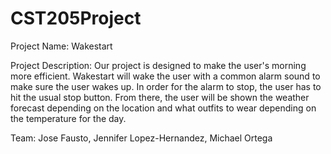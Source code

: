 # CST205Project
Project Name: Wakestart

Project Description: Our project is designed to make the user's morning more efficient. Wakestart will  wake the user with a common alarm sound to make sure the user wakes up. In order for the alarm to stop, the user has to hit the usual stop button. From there, the user will be shown the weather forecast depending on the location and what outfits to wear depending on the temperature for the day. 

Team: Jose Fausto, Jennifer Lopez-Hernandez, Michael Ortega
